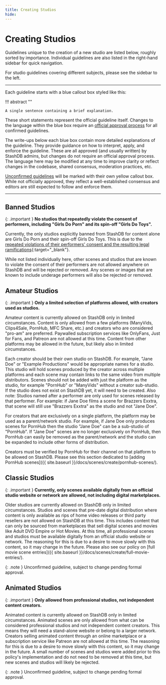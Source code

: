 ```yaml
---
title: Creating Studios
hide:
---
```


# Creating Studios

Guidelines unique to the creation of a new studio are listed below, roughly sorted by importance. Individual guidelines are also listed in the right-hand sidebar for quick navigation.

For studio guidelines covering different subjects, please see the sidebar to the left.

---

Each guideline starts with a blue callout box styled like this:

!!! abstract ""

    A single sentence containing a brief explanation.

These short statements represent the official guideline itself. Changes to the language within the blue box require an [official approval process](LINKZ) for all confirmed guidelines.

The write-ups below each blue box contain more detailed explanations of the guideline. They provide guidance on how to interpret, apply, and enforce the guideline. These are all approved (and usually written) by StashDB admins, but changes do not require an official approval process. The language here may be modified at any time to improve clarity or reflect changes in the codebase, shared consensus, moderation practices, etc.

[Unconfirmed guidelines](LINKZ) will be marked with their own yellow callout box. While not officially approved, they reflect a well-established consensus and editors are still expected to follow and enforce them.

---

## Banned Studios

{: .important }
**No studios that repeatedly violate the consent of performers, including "Girls Do Porn" and its spin-off "Girls Do Toys".**

Currently, the only studios explicitly banned from StashDB for content alone are Girls Do Porn and their spin-off Girls Do Toys. This is due to the [repeated violations of their performers' consent and the resulting legal ramifications](https://www.xbiz.com/news/247515/heres-what-you-need-to-know-about-the-girlsdoporn-case){:target="_blank"}.

While not listed individually here, other scenes and studios that are known to violate the consent of their performers are not allowed anywhere on StashDB and will be rejected or removed. Any scenes or images that are known to include underage performers will also be rejected or removed.

## Amateur Studios

{: .important }
**Only a limited selection of platforms allowed, with creators used as studios.**

Amateur content is currently allowed on StashDB only in limited circumstances. Content is only allowed from a few platforms (ManyVids, Clips4Sale, PornHub, MFC Share, etc.) and creators who are considered "pro-am" are preferred. Paywalled subscription services like OnlyFans, Just for Fans, and Patreon are not allowed at this time. Content from other platforms may be allowed in the future, but likely also in limited circumstances.

Each creator should be their own studio on StashDB. For example, "Jane Doe" or "Example Productions" would be appropriate names for a studio. This studio will hold scenes produced by the creator across multiple platforms and each scene may contain links to the same video from multiple distributors. Scenes should not be added with just the platform as the studio, for example "PornHub" or "ManyVids" without a creator sub-studio. If the studio does not exist on StashDB yet, it will need to be created. Also note: Studios named after a performer are only used for scenes released by that performer. For example: if Jane Doe films a scene for Brazzers Exxtra, that scene will still use "Brazzers Exxtra" as the studio and not "Jane Doe".

For creators that are exclusively on a single platform, the platform may be used as a parent/network studio. For example, if Jane Doe only produces scenes for PornHub then the studio "Jane Doe" can be a sub-studio of "PornHub". If "Jane Doe" scenes are no longer exclusively on PornHub, then PornHub can easily be removed as the parent/network and the studio can be expanded to include other forms of distribution.

Creators must be verified by PornHub for their channel on that platform to be allowed on StashDB. Please see this section dedicated to [adding PornHub scenes]({{ site.baseurl }}/docs/scenes/create/pornhub-scenes/).

## Classic Studios

{: .important }
**Currently, only scenes available digitally from an official studio website or network are allowed, not including digital marketplaces.**

Older studios are currently allowed on StashDB only in limited circumstances. Studios and scenes that pre-date digital distribution where content is only available as rips of home video releases or third party resellers are not allowed on StashDB at this time. This includes content that can only be sourced from marketplaces that sell digital scenes and movies like Adult DVD Empire or Hot Movies. At this time, all professional scenes and studios must be available digitally from an official studio website or network. The reasoning for this is due to a desire to move slowly with this content, so it may change in the future. Please also see our policy on [full movie scene entries]({{ site.baseurl }}/docs/scenes/create/full-movie-entries/).

{: .note }
Unconfirmed guideline, subject to change pending formal approval.

## Animated Studios

{: .important }
**Only allowed from professional studios, not independent content creators.**

Animated content is currently allowed on StashDB only in limited circumstances. Animated scenes are only allowed from what can be considered professional studios and not independent content creators. This means they will need a stand-alone website or belong to a larger network. Creators selling animated content through an online marketplace or a subscription service like Patreon are not allowed at this time. The reasoning for this is due to a desire to move slowly with this content, so it may change in the future. A small number of scenes and studios were added prior to this policy's implementation and do not need to be removed at this time, but new scenes and studios will likely be rejected.

{: .note }
Unconfirmed guideline, subject to change pending formal approval.
